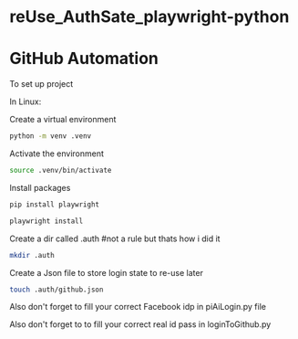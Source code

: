 # reUse_AuthSate_playwright-python
# GitHub Automation


To set up project

In Linux:

Create a virtual environment 
```bash
python -m venv .venv
```
Activate the environment 
```bash
source .venv/bin/activate
```
Install packages
```bash
pip install playwright
```
```bash
playwright install
```
Create a dir called .auth #not a rule but thats how i did it
```bash
mkdir .auth
```
Create a Json file to store login state to re-use later
```bash
touch .auth/github.json
```

Also don't forget to fill your correct Facebook idp in piAiLogin.py file


Also don't forget to to fill your correct real id pass in loginToGithub.py
